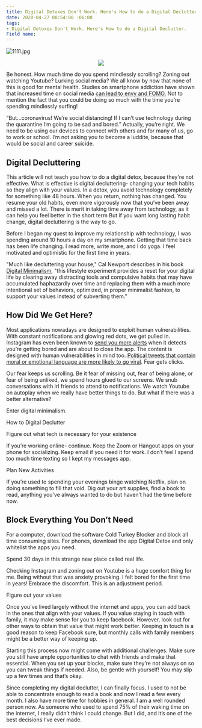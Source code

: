 ```yaml
---
title: Digital Detoxes Don't Work. Here's How to do a Digital Declutter.
date: 2020-04-27 08:54:00 -06:00
tags:
- Digital Detoxes Don't Work. Here's How to do a Digital Declutter.
Field name: 
---
```


![1111.jpg](/uploads/1111.jpg)

 <center><img src="https://i.postimg.cc/W1DmjqkT/1111.jpg" ...></center>

Be honest. How much time do you spend mindlessly scrolling? Zoning out watching Youtube? Lurking social media? We all know by now that none of this is good for mental health. Studies on smartphone addiction have shown that increased time on social media [can lead to envy and FOMO.](https://www.sciencedirect.com/science/article/pii/S2352250X15002535) Not to mention the fact that you could be doing so much with the time you’re spending mindlessly surfing!

“But...coronavirus! We’re social distancing! If I can’t use technology during the quarantine I’m going to be sad and bored.” Actually, you’re right. We need to be using our devices to connect with others and for many of us, go to work or school. I’m not asking you to become a luddite, because that would be social and career suicide.

## Digital Decluttering

This article will not teach you how to do a digital detox, because they're not effective. What is effective is digital decluttering- changing your tech habits so they align with your values. In a detox, you avoid technology completely for something like 48 hours. When you return, nothing has changed. You resume your old habits, even more vigorously now that you’ve been away and missed a lot. There is merit in taking time away from technology, as it can help you feel better in the short term But if you want long lasting habit change, digital decluttering is the way to go.

Before I began my quest to improve my relationship with technology, I was spending around 10 hours a day on my smartphone. Getting that time back has been life changing. I read more, write more, and I do yoga. I feel motivated and optimistic for the first time in years.

"Much like decluttering your house," Cal Newport describes in his book [Digital Minimalism](https://www.calnewport.com/books/digital-minimalism/), "this lifestyle experiment provides a reset for your digital life by clearing away distracting tools and compulsive habits that may have accumulated haphazardly over time and replacing them with a much more intentional set of behaviors, optimized, in proper minimalist fashion, to support your values instead of subverting them."

## How Did We Get Here?

Most applications nowadays are designed to exploit human vulnerabilities. With constant notifications and glowing red dots, we get pulled in. Instagram has even been known to [send you more alerts](https://www.reddit.com/r/assholedesign/comments/djh5of/instagram_sends_you_blank_notifications_to_make/) when it detects you’re getting bored and are about to close the app. The content is designed with human vulnerabilities in mind too. [Political tweets that contain moral or emotional language are more likely to go viral](https://www.nyu.edu/about/news-publications/news/2017/june/messages-with-moral-emotional-words-are-more-likely-to-go-viral-.html). Fear gets clicks.

Our fear keeps us scrolling. Be it fear of missing out, fear of being alone, or fear of being unliked, we spend hours glued to our screens. We snub conversations with irl friends to attend to notifications. We watch Youtube on autoplay when we really have better things to do. But what if there was a better alternative?

Enter digital minimalism.

How to Digital Declutter

Figure out what tech is necessary for your existence

If you’re working online- continue. Keep the Zoom or Hangout apps on your phone for socializing. Keep email if you need it for work. I don’t feel I spend too much time texting so I kept my messages app.

Plan New Activities

If you’re used to spending your evenings binge watching Netflix, plan on doing something to fill that void. Dig out your art supplies, find a book to read, anything you’ve always wanted to do but haven’t had the time before now.

## Block Everything You Don’t Need

For a computer, download the software Cold Turkey Blocker and block all time consuming sites. For phones, download the app Digital Detox and only whitelist the apps you need.

Spend 30 days in this strange new place called real life.

Checking Instagram and zoning out on Youtube is a huge comfort thing for me. Being without that was anxiety provoking. I felt bored for the first time in years! Embrace the discomfort. This is an adjustment period.

Figure out your values

Once you’ve lived largely without the internet and apps, you can add back in the ones that align with your values. If you value staying in touch with family, it may make sense for you to keep facebook. However, look out for other ways to obtain that value that might work better. Keeping in touch is a good reason to keep Facebook sure, but monthly calls with family members might be a better way of keeping up.

Starting this process now might come with additional challenges. Make sure you still have ample opportunities to chat with friends and make that essential. When you set up your blocks, make sure they’re not always on so you can tweak things if needed. Also, be gentle with yourself! You may slip up a few times and that’s okay.

Since completing my digital declutter, I can finally focus. I used to not be able to concentrate enough to read a book and now I read a few every month. I also have more time for hobbies in general. I am a well rounded person now. As someone who used to spend 75% of their waking time on the internet, I really didn’t think I could change. But I did, and it’s one of the best decisions I’ve ever made.